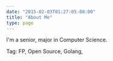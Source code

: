 ```yaml
---
date: "2015-02-03T01:27:05-08:00"
title: "About Me"
type: page
---
```


I'm a senior, major in Computer Science.

Tag: FP, Open Source, Golang, 